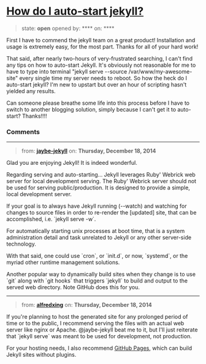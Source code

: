 # [How do I auto-start jekyll?](https://github.com/jekyll/jekyll-help/issues/212)

> state: **open** opened by: **** on: ****

First I have to commend the jekyll team on a great product! Installation and usage is extremely easy, for the most part. Thanks for all of your hard work!

That said, after nearly two-hours of very-frustrated searching, I can&#x27;t find any tips on how to auto-start Jekyll. It&#x27;s obviously not reasonable for me to have to type into terminal &quot;jekyll serve --source /var/www/my-awesome-site&quot; every single time my server needs to reboot. So how the heck do I auto-start jekyll? I&#x27;m new to upstart but over an hour of scripting hasn&#x27;t yielded any results.

Can someone please breathe some life into this process before I have to switch to another blogging solution, simply because I can&#x27;t get it to auto-start? Thanks!!!!

### Comments

---
> from: [**jaybe-jekyll**](https://github.com/jekyll/jekyll-help/issues/212#issuecomment-67527836) on: **Thursday, December 18, 2014**

Glad you are enjoying Jekyll! It is indeed wonderful.

Regarding serving and auto-starting... Jekyll leverages Ruby&#x27; Webrick web server for local development serving. The Ruby&#x27; Webrick server should not be used for serving public/production. It is designed to provide a simple, local development server.

If your goal is to always have Jekyll running (--watch) and watching for changes to source files in order to re-render the [updated] site, that can be accomplished, i.e. &#x60;jekyll serve -w&#x60;.

For automatically starting unix processes at boot time, that is a system administration detail and task unrelated to Jekyll or any other server-side technology.

With that said, one could use &#x60;cron&#x60;, or &#x60;init.d&#x60;, or now, &#x60;systemd&#x60;, or the myriad other runtime management solutions.

Another popular way to dynamically build sites when they change is to use &#x60;git&#x60; along with &#x60;git hooks&#x60; that triggers &#x60;jekyll&#x60; to build and output to the served web directory. Note GitHub does this for you.

---
> from: [**alfredxing**](https://github.com/jekyll/jekyll-help/issues/212#issuecomment-67528097) on: **Thursday, December 18, 2014**

If you&#x27;re planning to host the generated site for any prolonged period of time or to the public, I recommend serving the files with an actual web server like nginx or Apache. @jaybe-jekyll beat me to it, but I&#x27;ll just reiterate that &#x60;jekyll serve&#x60; was meant to be used for development, not production.

For your hosting needs, I also recommend [GitHub Pages](https://pages.github.com), which can build Jekyll sites without plugins.
